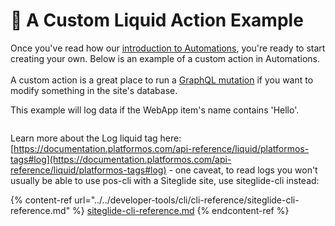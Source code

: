 # 🔹 A Custom Liquid Action Example

Once you've read how our [introduction to Automations](../../emails-and-automations/about-automations.md), you're ready to start creating your own. Below is an example of a custom action in Automations.\
\
A custom action is a great place to run a [GraphQL mutation](../../graphql-query-language/get-started-graphql/tutorials/tutorial-9-using-mutations-to-create-new-records.md) if you want to modify something in the site's database.

This example will log data if the WebApp item's name contains 'Hello'.

<figure><img src="https://d258lu9myqkejp.cloudfront.net/attachment_images/7f83ddff3cc84c4114dba78b9b695501b322737f21768325913fbd5a9b0bf0a41679653557245.png" alt=""><figcaption></figcaption></figure>

Learn more about the Log liquid tag here: [https://documentation.platformos.com/api-reference/liquid/platformos-tags#log](https://documentation.platformos.com/api-reference/liquid/platformos-tags#log) - one caveat, to read logs you won't usually be able to use pos-cli with a Siteglide site, use siteglide-cli instead:

{% content-ref url="../../developer-tools/cli/cli-reference/siteglide-cli-reference.md" %}
[siteglide-cli-reference.md](../../developer-tools/cli/cli-reference/siteglide-cli-reference.md)
{% endcontent-ref %}
